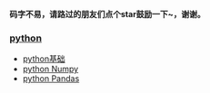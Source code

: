 **码字不易，请路过的朋友们点个star鼓励一下~，谢谢。**
### [python]()
* [python基础](https://github.com/WuZongYun/bigdata_study/tree/main/python/python%E5%9F%BA%E7%A1%80)
* [python Numpy]()
* [python Pandas]()



